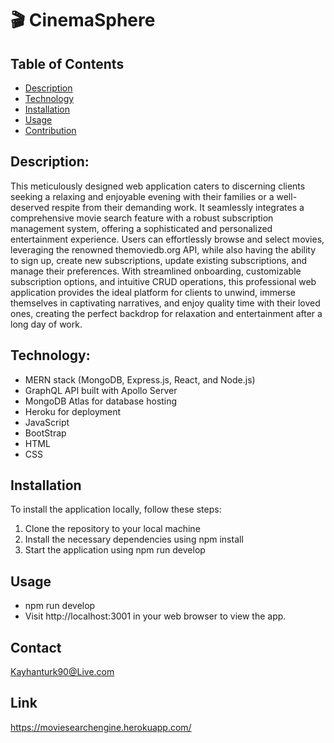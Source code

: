 # 🎬 CinemaSphere

## Table of Contents

- [Description](#description)
- [Technology](#Technology)
- [Installation](#installation)
- [Usage](#usage)
- [Contribution](#contribution)

## Description:

This meticulously designed web application caters to discerning clients seeking a relaxing and enjoyable evening with their families or a well-deserved respite from their demanding work. It seamlessly integrates a comprehensive movie search feature with a robust subscription management system, offering a sophisticated and personalized entertainment experience. Users can effortlessly browse and select movies, leveraging the renowned themoviedb.org API, while also having the ability to sign up, create new subscriptions, update existing subscriptions, and manage their preferences. With streamlined onboarding, customizable subscription options, and intuitive CRUD operations, this professional web application provides the ideal platform for clients to unwind, immerse themselves in captivating narratives, and enjoy quality time with their loved ones, creating the perfect backdrop for relaxation and entertainment after a long day of work.

## Technology:

- MERN stack (MongoDB, Express.js, React, and Node.js)
- GraphQL API built with Apollo Server
- MongoDB Atlas for database hosting
- Heroku for deployment
- JavaScript
- BootStrap
- HTML
- CSS

## Installation

To install the application locally, follow these steps:

1. Clone the repository to your local machine
2. Install the necessary dependencies using npm install
3. Start the application using npm run develop

## Usage

- npm run develop
- Visit http://localhost:3001 in your web browser to view the app.

## Contact

Kayhanturk90@Live.com

## Link

https://moviesearchengine.herokuapp.com/
